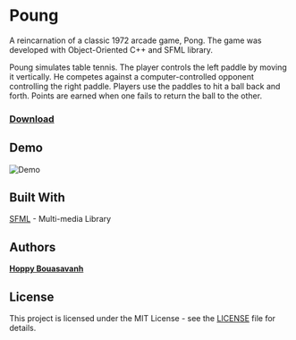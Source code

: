 # Poung
A reincarnation of a classic 1972 arcade game, Pong. The game was developed with Object-Oriented C++ and SFML library.

Poung simulates table tennis. The player controls the left paddle by moving it vertically. He competes against a computer-controlled opponent controlling the right paddle. Players use the paddles to hit a ball back and forth. Points are earned when one fails to return the ball to the other.

### [Download](https://github.com/NERDYLIZARD/poung/releases/download/v1.0.0/Poung-v1.0.0-Windows.zip)

## Demo
![Demo](https://github.com/NERDYLIZARD/poung/blob/demo-gif/poung-demo.gif?raw=true "Demo")

## Built With

[SFML](https://www.sfml-dev.org/) - Multi-media Library

## Authors

[**Hoppy Bouasavanh**](https://github.com/NERDYLIZARD)

## License

This project is licensed under the MIT License - see the [LICENSE](LICENSE) file for details.
